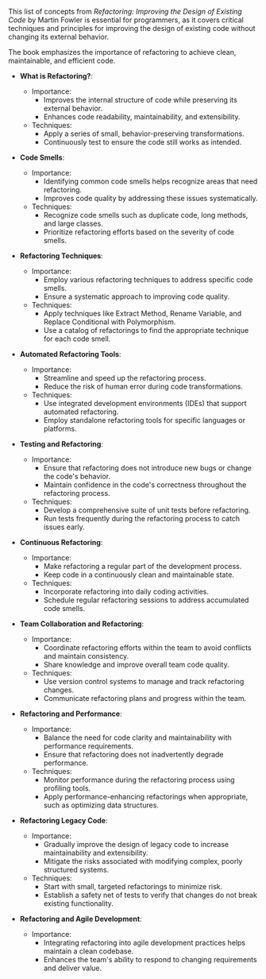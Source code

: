 This list of concepts from *Refactoring: Improving the Design of Existing Code* by Martin Fowler is essential for programmers, as it covers critical techniques and principles for improving the design of existing code without changing its external behavior. 

The book emphasizes the importance of refactoring to achieve clean, maintainable, and efficient code.

* **What is Refactoring?**:
    * Importance:
        * Improves the internal structure of code while preserving its external behavior.
        * Enhances code readability, maintainability, and extensibility.
    * Techniques:
        * Apply a series of small, behavior-preserving transformations.
        * Continuously test to ensure the code still works as intended.

* **Code Smells**:
    * Importance:
        * Identifying common code smells helps recognize areas that need refactoring.
        * Improves code quality by addressing these issues systematically.
    * Techniques:
        * Recognize code smells such as duplicate code, long methods, and large classes.
        * Prioritize refactoring efforts based on the severity of code smells.

* **Refactoring Techniques**:
    * Importance:
        * Employ various refactoring techniques to address specific code smells.
        * Ensure a systematic approach to improving code quality.
    * Techniques:
        * Apply techniques like Extract Method, Rename Variable, and Replace Conditional with Polymorphism.
        * Use a catalog of refactorings to find the appropriate technique for each code smell.

* **Automated Refactoring Tools**:
    * Importance:
        * Streamline and speed up the refactoring process.
        * Reduce the risk of human error during code transformations.
    * Techniques:
        * Use integrated development environments (IDEs) that support automated refactoring.
        * Employ standalone refactoring tools for specific languages or platforms.

* **Testing and Refactoring**:
    * Importance:
        * Ensure that refactoring does not introduce new bugs or change the code's behavior.
        * Maintain confidence in the code's correctness throughout the refactoring process.
    * Techniques:
        * Develop a comprehensive suite of unit tests before refactoring.
        * Run tests frequently during the refactoring process to catch issues early.

* **Continuous Refactoring**:
    * Importance:
        * Make refactoring a regular part of the development process.
        * Keep code in a continuously clean and maintainable state.
    * Techniques:
        * Incorporate refactoring into daily coding activities.
        * Schedule regular refactoring sessions to address accumulated code smells.

* **Team Collaboration and Refactoring**:
    * Importance:
        * Coordinate refactoring efforts within the team to avoid conflicts and maintain consistency.
        * Share knowledge and improve overall team code quality.
    * Techniques:
        * Use version control systems to manage and track refactoring changes.
        * Communicate refactoring plans and progress within the team.

* **Refactoring and Performance**:
    * Importance:
        * Balance the need for code clarity and maintainability with performance requirements.
        * Ensure that refactoring does not inadvertently degrade performance.
    * Techniques:
        * Monitor performance during the refactoring process using profiling tools.
        * Apply performance-enhancing refactorings when appropriate, such as optimizing data structures.

* **Refactoring Legacy Code**:
    * Importance:
        * Gradually improve the design of legacy code to increase maintainability and extensibility.
        * Mitigate the risks associated with modifying complex, poorly structured systems.
    * Techniques:
        * Start with small, targeted refactorings to minimize risk.
        * Establish a safety net of tests to verify that changes do not break existing functionality.

* **Refactoring and Agile Development**:
    * Importance:
        * Integrating refactoring into agile development practices helps maintain a clean codebase.
        * Enhances the team's ability to respond to changing requirements and deliver value.
